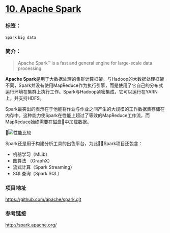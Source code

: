 # [10. Apache Spark](https://github.com/apache/spark)

### 标签：
`Spark`  `big data`

### 简介：
>Apache Spark™ is a fast and general engine for large-scale data processing.

**Apache Spark**是用于大数据处理的集群计算框架。与Hadoop的大数据处理框架不同，Spark并没有使用MapReduce作为执行引擎，而是使用了它自己的分布式运行环境在集群上执行工作。Spark与Hadoop紧密集成，它可以运行在YARN上，并支持HDFS。

Spark最突出的表示在于他能将作业与作业之间产生的大规模的工作数据集存储在内存中。这种能力使Spark在性能上超过了等效的MapReduce工作流，而MapReduce始终需要在磁盘中加载数据。

![性能比较](http://spark.apache.org/images/logistic-regression.png)

Spark还是用于构建分析工具的出色平台，为此Spark项目还包含：
* 机器学习（MLib）
* 图算法 （GraphX）
* 流式计算（Spark Streaming）
* SQL查询（Spark SQL）


### 项目地址
https://github.com/apache/spark.git

### 参考链接
http://spark.apache.org/